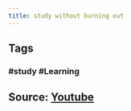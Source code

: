 ```yaml
---
title: study without burning out
---
```


## Tags
### #study #Learning
##
## Source: [Youtube](https://youtu.be/FARXrLsBNJY)
